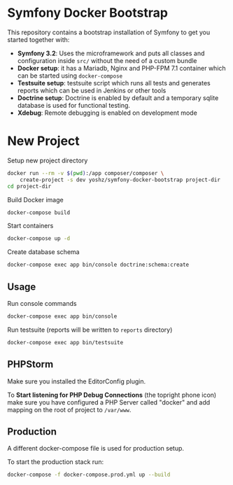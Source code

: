 Symfony Docker Bootstrap
========================

This repository contains a bootstrap installation of Symfony to get you started together with:

- **Symfony 3.2**: Uses the microframework and puts all classes and configuration inside `src/` without the need of a custom bundle
- **Docker setup**: it has a Mariadb, Nginx and PHP-FPM 7.1 container which can be started using `docker-compose`
- **Testsuite setup**: testsuite script which runs all tests and generates reports which can be used in Jenkins or other tools
- **Doctrine setup**: Doctrine is enabled by default and a temporary sqlite database is used for functional testing.
- **Xdebug**: Remote debugging is enabled on development mode

New Project
===========

Setup new project directory

```bash
docker run --rm -v $(pwd):/app composer/composer \
    create-project -s dev yoshz/symfony-docker-bootstrap project-dir
cd project-dir
```

Build Docker image

```bash
docker-compose build
```

Start containers

```bash
docker-compose up -d
```

Create database schema

```bash
docker-compose exec app bin/console doctrine:schema:create
```

Usage
-----

Run console commands

```bash
docker-compose exec app bin/console
```

Run testsuite (reports will be written to `reports` directory)

```bash
docker-compose exec app bin/testsuite
```

PHPStorm
--------

Make sure you installed the EditorConfig plugin.

To **Start listening for PHP Debug Connections** (the topright phone icon) make sure you have configured a PHP Server
called "docker" and add mapping on the root of project to `/var/www`.

Production
----------

A different docker-compose file is used for production setup.

To start the production stack run:

```bash
docker-compose -f docker-compose.prod.yml up --build
```
